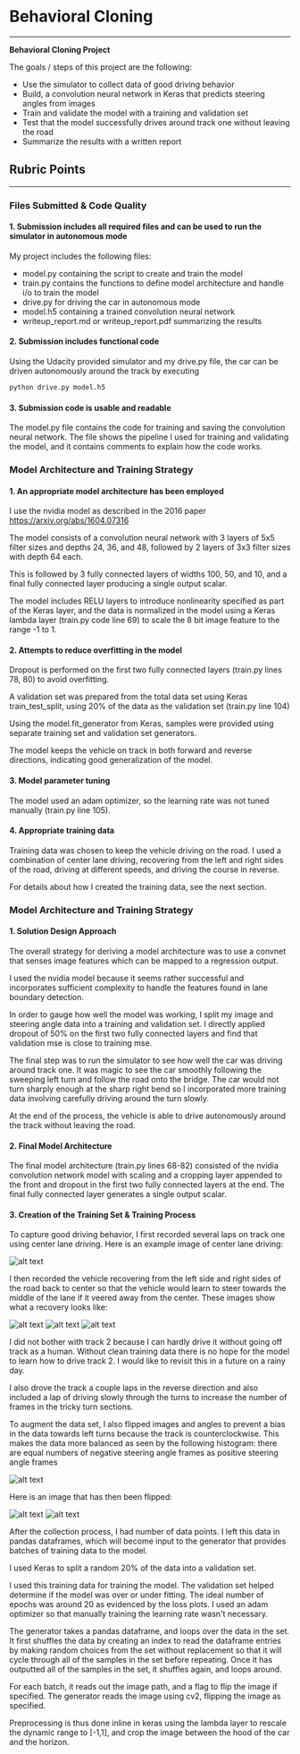 # **Behavioral Cloning** 
---

**Behavioral Cloning Project**

The goals / steps of this project are the following:
* Use the simulator to collect data of good driving behavior
* Build, a convolution neural network in Keras that predicts steering angles from images
* Train and validate the model with a training and validation set
* Test that the model successfully drives around track one without leaving the road
* Summarize the results with a written report


[//]: # (Image References)

[image1]: ./examples/placeholder.png "Model Visualization"
[image2]: ./examples/placeholder.png "Grayscaling"
[image3]: ./examples/placeholder_small.png "Recovery Image"
[image4]: ./examples/placeholder_small.png "Recovery Image"
[image5]: ./examples/placeholder_small.png "Recovery Image"
[image6]: ./examples/placeholder_small.png "Normal Image"
[image7]: ./examples/placeholder_small.png "Flipped Image"
[histogram]: ./examples/placeholder_small.png "Histogram of steering angles in data set"


## Rubric Points
---
### Files Submitted & Code Quality

#### 1. Submission includes all required files and can be used to run the simulator in autonomous mode

My project includes the following files:
* model.py containing the script to create and train the model
* train.py contains the functions to define model architecture and handle i/o to train the model
* drive.py for driving the car in autonomous mode
* model.h5 containing a trained convolution neural network 
* writeup_report.md or writeup_report.pdf summarizing the results

#### 2. Submission includes functional code
Using the Udacity provided simulator and my drive.py file, the car can be driven autonomously around the track by executing 
```sh
python drive.py model.h5
```

#### 3. Submission code is usable and readable

The model.py file contains the code for training and saving the convolution neural network. The file shows the pipeline I used for training and validating the model, and it contains comments to explain how the code works.

### Model Architecture and Training Strategy

#### 1. An appropriate model architecture has been employed

I use the nvidia model as described in the 2016 paper https://arxiv.org/abs/1604.07316

The model consists of a convolution neural network with 3 layers of 5x5 filter sizes and depths 24, 36, and 48, followed by 2 layers of 3x3 filter sizes with depth 64 each.

This is followed by 3 fully connected layers of widths 100, 50, and 10, and a final fully connected layer producing a single output scalar.

The model includes RELU layers to introduce nonlinearity specified as part of the Keras layer, and the data is normalized in the model using a Keras lambda layer (train.py code line 69) to scale the 8 bit image feature to the range -1 to 1.

#### 2. Attempts to reduce overfitting in the model

Dropout is performed on the first two fully connected layers (train.py lines 78, 80) to avoid overfitting.

A validation set was prepared from the total data set using Keras train_test_split, using 20% of the data as the validation set (train.py line 104)

Using the model.fit_generator from Keras, samples were provided using separate training set and validation set generators.

The model keeps the vehicle on track in both forward and reverse directions, indicating good generalization of the model.

#### 3. Model parameter tuning

The model used an adam optimizer, so the learning rate was not tuned manually (train.py line 105).

#### 4. Appropriate training data

Training data was chosen to keep the vehicle driving on the road. I used a combination of center lane driving, recovering from the left and right sides of the road, driving at different speeds, and driving the course in reverse.

For details about how I created the training data, see the next section. 

###  Model Architecture and Training Strategy

#### 1. Solution Design Approach

The overall strategy for deriving a model architecture was to use a convnet that senses image features which can be mapped to a regression output.

I used the nvidia model because it seems rather successful and incorporates sufficient complexity to handle the features found in lane boundary detection.

In order to gauge how well the model was working, I split my image and steering angle data into a training and validation set. I directly applied dropout of 50% on the first two fully connected layers and find that validation mse is close to training mse.

The final step was to run the simulator to see how well the car was driving around track one. It was magic to see the car smoothly following the sweeping left turn and follow the road onto the bridge. The car would not turn sharply enough at the sharp right bend so I incorporated more training data involving carefully driving around the turn slowly.

At the end of the process, the vehicle is able to drive autonomously around the track without leaving the road.

#### 2. Final Model Architecture

The final model architecture (train.py lines 68-82) consisted of the nvidia convolution network model with scaling and a cropping layer appended to the front and dropout in the first two fully connected layers at the end. The final fully connected layer generates a single output scalar.


#### 3. Creation of the Training Set & Training Process

To capture good driving behavior, I first recorded several laps on track one using center lane driving. Here is an example image of center lane driving:

![alt text][image2]

I then recorded the vehicle recovering from the left side and right sides of the road back to center so that the vehicle would learn to steer towards the middle of the lane if it veered away from the center. These images show what a recovery looks like:

![alt text][image3]
![alt text][image4]
![alt text][image5]

I did not bother with track 2 because I can hardly drive it without going off track as a human. Without clean training data there is no hope for the model to learn how to drive track 2. I would like to revisit this in a future on a rainy day.

I also drove the track a couple laps in the reverse direction and also included a lap of driving slowly through the turns to increase the number of frames in the tricky turn sections.

To augment the data set, I also flipped images and angles to prevent a bias in the data towards left turns because the track is counterclockwise. This makes the data more balanced as seen by the following histogram: there are equal numbers of negative steering angle frames as positive steering angle frames

![alt text][histogram]

Here is an image that has then been flipped:

![alt text][image6]
![alt text][image7]

After the collection process, I had  number of data points. I left this data in pandas dataframes, which will become input to the generator that provides batches of training data to the model.

I used Keras to split a random 20% of the data into a validation set.

I used this training data for training the model. The validation set helped determine if the model was over or under fitting. The ideal number of epochs was around 20 as evidenced by the loss plots. I used an adam optimizer so that manually training the learning rate wasn't necessary.

The generator takes a pandas dataframe, and loops over the data in the set. It first shuffles the data by creating an index to read the dataframe entries by making random choices from the set without replacement so that it will cycle through all of the samples in the set before repeating. Once it has outputted all of the samples in the set, it shuffles again, and loops around.

For each batch, it reads out the image path, and a flag to flip the image if specified. The generator reads the image using cv2, flipping the image as specified.

Preprocessing is thus done inline in keras using the lambda layer to rescale the dynamic range to [-1,1], and crop the image between the hood of the car and the horizon.